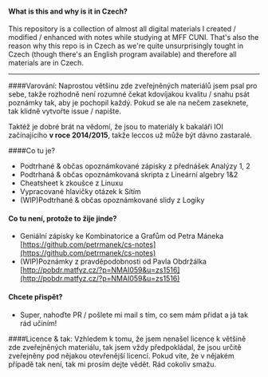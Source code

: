 #### What is this and why is it in Czech?
This repository is a collection of almost all digital materials I created / modified / enhanced with notes while studying at MFF CUNI. That's also the reason why this repo is in Czech as we're quite unsurprisingly tought in Czech (though there's an English program available) and therefore all materials are in Czech.

---

####Varování:
Naprostou většinu zde zveřejněných materiálů jsem psal pro sebe, takže rozhodně není rozumné čekat kdovíjakou kvalitu / snahu psát poznámky tak, aby je pochopil každý. Pokud se ale na nečem zaseknete, tak klidně vytvořte issue / napište.

Taktéž je dobré brát na vědomí, že jsou to materiály k bakaláři IOI začínajícího __v roce 2014/2015__, takže leccos už může být dávno zastaralé.

####Co tu je?
- Podtrhané & občas opoznámkované zápisky z přednášek Analýzy 1, 2
- Podtrhaná & občas opoznámkovaná skripta z Lineární algebry 1&2
- Cheatsheet k zkoušce z Linuxu
- Vypracované hlavičky otázek k Sítím
- (WIP)Podtrhané & občas opoznámkované slidy z Logiky

#### Co tu není, protože to žije jinde?
- Geniální zápisky ke Kombinatorice a Grafům od Petra Máneka [https://github.com/petrmanek/cs-notes](https://github.com/petrmanek/cs-notes)
- (WIP)Poznámky z pravděpodobnosti od Pavla Obdržálka  [http://pobdr.matfyz.cz/?p=NMAI059&u=zs1516](http://pobdr.matfyz.cz/?p=NMAI059&u=zs1516)

#### Chcete přispět?
- Super, nahoďte PR / pošlete mi mail s tím, co sem mám přidat a já tak rád učiním!

####Licence & tak:
Vzhledem k tomu, že jsem nenašel licence k většině zde zveřejněných materiálu, tak jsem vždy předpokládal, že jsou určitě zveřejněny pod nějakou otevřenější licencí. Pokud víte, že v nějakém případě tak není, tak mi prosím dejte vědět. Rád cokoliv smažu.
